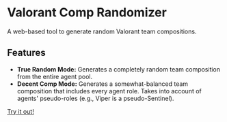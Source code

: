 # Valorant Comp Randomizer

A web-based tool to generate random Valorant team compositions.

## Features

*   **True Random Mode:** Generates a completely random team composition from the entire agent pool.
*   **Decent Comp Mode:** Generates a somewhat-balanced team composition that includes every agent role. Takes into account of agents' pseudo-roles (e.g., Viper is a pseudo-Sentinel).

[Try it out!](https://earthasaurusrex.github.io/Valorant-Comp-Randomizer/)
